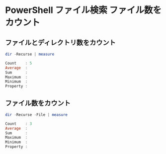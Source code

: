 ﻿# PowerShell ファイル検索 ファイル数をカウント

## ファイルとディレクトリ数をカウント

```powershell
dir -Recurse | measure
```

```powershell
Count    : 5
Average  :
Sum      :
Maximum  :
Minimum  :
Property :
```

## ファイル数をカウント

```powershell
dir -Recurse -File | measure
```

```powershell
Count    : 3
Average  :
Sum      :
Maximum  :
Minimum  :
Property :
```
